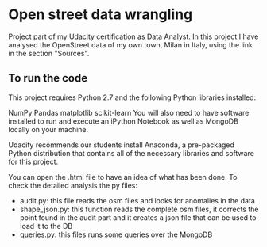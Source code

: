# Open street data wrangling 


Project part of my Udacity certification as Data Analyst. 
In this project I have analysed the OpenStreet data of my own town, Milan in Italy, using the link in the section "Sources".


## To run the code

This project requires Python 2.7 and the following Python libraries installed:

NumPy
Pandas
matplotlib
scikit-learn
You will also need to have software installed to run and execute an iPython Notebook as well as MongoDB locally on your machine.

Udacity recommends our students install Anaconda, a pre-packaged Python distribution that contains all of the necessary libraries and software for this project.

You can open the .html file to have an idea of what has been done. To check the detailed analysis the py files:
- audit.py: this file reads the osm files and looks for anomalies in the data
- shape_json.py: this function reads the complete osm files, it corrects the point found in the audit part and it creates a json file that can be used to load it to the DB
- queries.py: this files runs some queries over the MongoDB